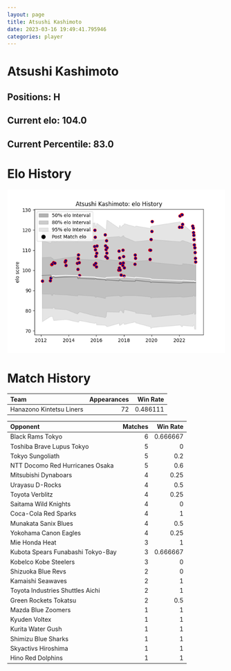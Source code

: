 ```yaml
---  
layout: page  
title: Atsushi Kashimoto  
date: 2023-03-16 19:49:41.795946  
categories: player  
---
```

# Atsushi Kashimoto

## Positions: H

## Current elo: 104.0

## Current Percentile: 83.0

# Elo History


![elo history](history_AtsushiKashimoto.png)
# Match History


| Team                     |   Appearances |   Win Rate |
|:-------------------------|--------------:|-----------:|
| Hanazono Kintetsu Liners |            72 |   0.486111 |

| Opponent                          |   Matches |   Win Rate |
|:----------------------------------|----------:|-----------:|
| Black Rams Tokyo                  |         6 |   0.666667 |
| Toshiba Brave Lupus Tokyo         |         5 |   0        |
| Tokyo Sungoliath                  |         5 |   0.2      |
| NTT Docomo Red Hurricanes Osaka   |         5 |   0.6      |
| Mitsubishi Dynaboars              |         4 |   0.25     |
| Urayasu D-Rocks                   |         4 |   0.5      |
| Toyota Verblitz                   |         4 |   0.25     |
| Saitama Wild Knights              |         4 |   0        |
| Coca-Cola Red Sparks              |         4 |   1        |
| Munakata Sanix Blues              |         4 |   0.5      |
| Yokohama Canon Eagles             |         4 |   0.25     |
| Mie Honda Heat                    |         3 |   1        |
| Kubota Spears Funabashi Tokyo-Bay |         3 |   0.666667 |
| Kobelco Kobe Steelers             |         3 |   0        |
| Shizuoka Blue Revs                |         2 |   0        |
| Kamaishi Seawaves                 |         2 |   1        |
| Toyota Industries Shuttles Aichi  |         2 |   1        |
| Green Rockets Tokatsu             |         2 |   0.5      |
| Mazda Blue Zoomers                |         1 |   1        |
| Kyuden Voltex                     |         1 |   1        |
| Kurita Water Gush                 |         1 |   1        |
| Shimizu Blue Sharks               |         1 |   1        |
| Skyactivs Hiroshima               |         1 |   1        |
| Hino Red Dolphins                 |         1 |   1        |